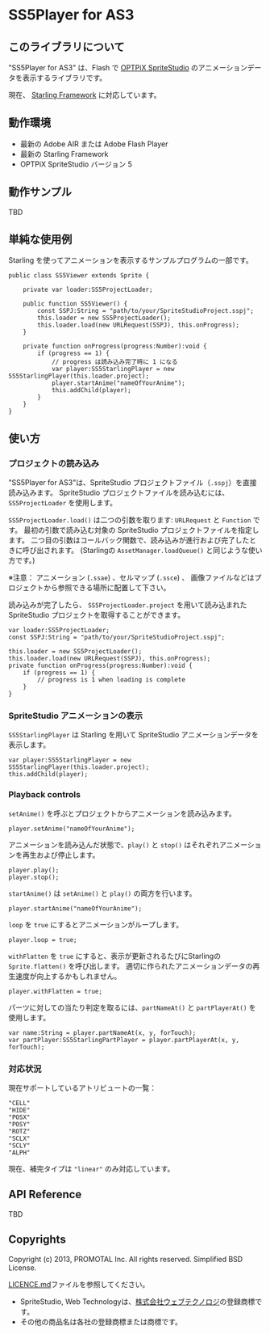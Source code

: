 SS5Player for AS3
=================

このライブラリについて
----------------------

"SS5Player for AS3" は、Flash で
[OPTPiX SpriteStudio](http://www.webtech.co.jp/spritestudio/) のアニメーションデータを表示するライブラリです。

現在、 [Starling Framework](http://starling-framework.org/) に対応しています。

動作環境
--------

* 最新の Adobe AIR または Adobe Flash Player
* 最新の Starling Framework
* OPTPiX SpriteStudio バージョン 5


動作サンプル
-------------

TBD


単純な使用例
------------

Starling を使ってアニメーションを表示するサンプルプログラムの一部です。

	public class SS5Viewer extends Sprite {

		private var loader:SS5ProjectLoader;

		public function SS5Viewer() {
			const SSPJ:String = "path/to/your/SpriteStudioProject.sspj";
			this.loader = new SS5ProjectLoader();
			this.loader.load(new URLRequest(SSPJ), this.onProgress);
		}

		private function onProgress(progress:Number):void {
			if (progress == 1) {
				// progress は読み込み完了時に 1 になる
				var player:SS5StarlingPlayer = new SS5StarlingPlayer(this.loader.project);
				player.startAnime("nameOfYourAnime");
				this.addChild(player);
			}
		}
	}


使い方
------

### プロジェクトの読み込み

"SS5Player for AS3"は、SpriteStudio プロジェクトファイル（```.sspj```）を直接読み込みます。
SpriteStudio プロジェクトファイルを読み込むには、 ```SS5ProjectLoader``` を使用します。

```SS5ProjectLoader.load()``` は二つの引数を取ります:  ```URLRequest``` と ```Function``` です。
最初の引数で読み込む対象の SpriteStudio プロジェクトファイルを指定します。
二つ目の引数はコールバック関数で、読み込みが進行および完了したときに呼び出されます。
(Starlingの ```AssetManager.loadQueue()``` と同じような使い方です。)

※注意： アニメーション (```.ssae```) 、セルマップ (```.ssce```) 、
画像ファイルなどはプロジェクトから参照できる場所に配置して下さい。

読み込みが完了したら、 ```SS5ProjectLoader.project``` を用いて読み込まれた SpriteStudio プロジェクトを取得することができます。

	var loader:SS5ProjectLoader;
	const SSPJ:String = "path/to/your/SpriteStudioProject.sspj";

	this.loader = new SS5ProjectLoader();
	this.loader.load(new URLRequest(SSPJ), this.onProgress);
	private function onProgress(progress:Number):void {
		if (progress == 1) {
			// progress is 1 when loading is complete
		}
	}

### SpriteStudio アニメーションの表示

```SS5StarlingPlayer``` は Starling を用いて SpriteStudio アニメーションデータを表示します。

	var player:SS5StarlingPlayer = new SS5StarlingPlayer(this.loader.project);
	this.addChild(player);


### Playback controls

```setAnime()``` を呼ぶとプロジェクトからアニメーションを読み込みます。

	player.setAnime("nameOfYourAnime");

アニメーションを読み込んだ状態で、```play()``` と ```stop()``` はそれぞれアニメーションを再生および停止します。

	player.play();
	player.stop();

```startAnime()``` は ```setAnime()``` と ```play()``` の両方を行います。

	player.startAnime("nameOfYourAnime");

```loop``` を ```true``` にするとアニメーションがループします。

	player.loop = true;

```withFlatten``` を ```true``` にすると、表示が更新されるたびにStarlingの ```Sprite.flatten()``` を呼び出します。
適切に作られたアニメーションデータの再生速度が向上するかもしれません。

	player.withFlatten = true;

パーツに対しての当たり判定を取るには、```partNameAt()``` と ```partPlayerAt()``` を使用します。

	var name:String = player.partNameAt(x, y, forTouch);
	var partPlayer:SS5StarlingPartPlayer = player.partPlayerAt(x, y, forTouch);

### 対応状況

現在サポートしているアトリビュートの一覧：

	"CELL"
	"HIDE"
	"POSX"
	"POSY"
	"ROTZ"
	"SCLX"
	"SCLY"
	"ALPH"

現在、補完タイプは ```"linear"``` のみ対応しています。


API Reference
-------------

TBD


Copyrights
----------

Copyright (c) 2013, PROMOTAL Inc. All rights reserved.
Simplified BSD License.

[LICENCE.md](https://github.com/promotal/SS5Player/blob/master/LICENSE.md)ファイルを参照してください。

* SpriteStudio, Web Technologyは、[株式会社ウェブテクノロジ](http://www.webtech.co.jp/)の登録商標です。
* その他の商品名は各社の登録商標または商標です。
